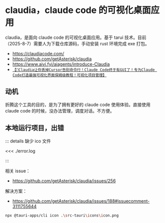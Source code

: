 # claudia，claude code 的可视化桌面应用

claudia，是面向 claude code 的可视化桌面应用。基于 tarui 技术。目前（2025-8-7）需要人为下载仓库源码，手动安装 rust 环境完成 exe 打包。

- https://claudiacode.com/
- https://github.com/getAsterisk/claudia
- https://www.aivi.fyi/aiagents/introduce-Claudia
- [`【🚀Claudia让你丢掉Cursor告别命令行！Claude Code终于有GUI了！专为Claude Code打造最强可视化界面保姆级教程！可视化项目管理】`](https://www.bilibili.com/video/BV16D34zpEGu/)

## 动机

折腾这个工具的目的，是为了拥有更好的 claude code 使用体验。直接使用 claude code 的时候，没办法管理，调度对话。不方便。

## 本地运行项目，出错

::: details 缺少 ico 文件

<<< ./error.log

:::

相关 issue：

- https://github.com/getAsterisk/claudia/issues/256

解决方案：

- https://github.com/getAsterisk/claudia/issues/188#issuecomment-3111755644

```bash
npx @tauri-apps/cli icon .\src-tauri\icons\icon.png
```
